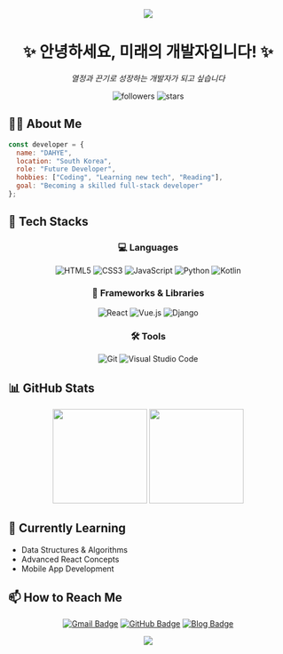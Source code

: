 <div align="center">
    <img src="https://capsule-render.vercel.app/api?type=waving&color=auto&height=200&section=header&text=Welcome%20to%20my%20GitHub!&fontSize=50&fontAlignY=40&animation=twinkling&fontColor=ffffff" />
</div>
<div align="center">
  <h1>✨ 안녕하세요, 미래의 개발자입니다! ✨</h1>
  <p><i>열정과 끈기로 성장하는 개발자가 되고 싶습니다</i></p>
  <img src="https://img.shields.io/github/followers/yangdahyee?style=social" alt="followers" />
  <img src="https://img.shields.io/github/stars/yangdahyee?style=social" alt="stars" />
</div>

## 👩‍💻 About Me

```javascript
const developer = {
  name: "DAHYE",
  location: "South Korea",
  role: "Future Developer",
  hobbies: ["Coding", "Learning new tech", "Reading"],
  goal: "Becoming a skilled full-stack developer"
};
```

## 🚀 Tech Stacks

<div align="center">

### 💻 Languages
![HTML5](https://img.shields.io/badge/HTML5-E34F26?style=flat-square&logo=HTML5&logoColor=white)
![CSS3](https://img.shields.io/badge/CSS3-1572B6?style=flat-square&logo=CSS3&logoColor=white)
![JavaScript](https://img.shields.io/badge/Javascript-F7DF1E?style=flat-square&logo=Javascript&logoColor=black)
![Python](https://img.shields.io/badge/Python-3776AB?style=flat-square&logo=Python&logoColor=white)
![Kotlin](https://img.shields.io/badge/Kotlin-7F52FF?style=flat-square&logo=Kotlin&logoColor=white)

### 🔧 Frameworks & Libraries
![React](https://img.shields.io/badge/React-61DAFB?style=flat-square&logo=React&logoColor=black)
![Vue.js](https://img.shields.io/badge/Vue.js-4FC08D?style=flat-square&logo=Vue.js&logoColor=white)
![Django](https://img.shields.io/badge/Django-092E20?style=flat-square&logo=Django&logoColor=white)

### 🛠️ Tools
![Git](https://img.shields.io/badge/Git-F05032?style=flat-square&logo=git&logoColor=white)
![Visual Studio Code](https://img.shields.io/badge/VS%20Code-007ACC?style=flat-square&logo=visual-studio-code&logoColor=white)
</div>

## 📊 GitHub Stats

<div align="center">
  <img src="https://github-readme-stats.vercel.app/api?username=yangdahyee&theme=radical&show_icons=true&hide_border=true" height="170" />
  <img src="https://github-readme-stats.vercel.app/api/top-langs/?username=yangdahyee&layout=compact&theme=radical&hide_border=true" height="170" />
</div>

## 🌱 Currently Learning

- Data Structures & Algorithms
- Advanced React Concepts
- Mobile App Development

## 📫 How to Reach Me

<div align="center">
  
[![Gmail Badge](https://img.shields.io/badge/Gmail-EA4335?style=for-the-badge&logo=Gmail&logoColor=white&link=mailto:your.email@gmail.com)](mailto:your.email@gmail.com)
[![GitHub Badge](https://img.shields.io/badge/GitHub-181717?style=for-the-badge&logo=GitHub&logoColor=white&link=https://github.com/yangdahyee)](https://github.com/yangdahyee)
[![Blog Badge](https://img.shields.io/badge/Blog-FF5722?style=for-the-badge&logo=blogger&logoColor=white&link=https://your-blog-url.com)](https://your-blog-url.com)
  
</div>

<div align="center">
    <img src="https://capsule-render.vercel.app/api?type=waving&color=auto&height=100&section=footer&animation=twinkling" />
</div>
